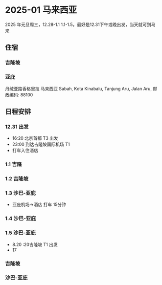 # 2025-01 马来西亚
2025 年元旦周三，12.28-1.1  1.1-1.5，最好是12.31下午或晚出发，当天就可到马来

## 住宿
### 吉隆坡

### 亚庇
丹绒亚路香格里拉 马来西亚 Sabah, Kota Kinabalu, Tanjung Aru, Jalan Aru, 邮政编码: 88100

## 日程安排

### 12.31 出发
* 16:20 北京首都 T3 出发
* 23:00 到达吉隆坡国际机场 T1
* 打车入住酒店

### 1.1 吉隆

### 1.2 吉隆坡

### 1.3 沙巴-亚庇
* 亚庇机场->酒店 打车 15分钟

### 1.4 沙巴-亚庇

### 1.5 沙巴-亚庇
* 8.20 :20吉隆坡 T1 出发
* 17

### 吉隆坡
### 沙巴-亚庇